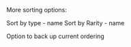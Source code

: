 More sorting options:

Sort by type - name
Sort by Rarity - name

Option to back up current ordering
